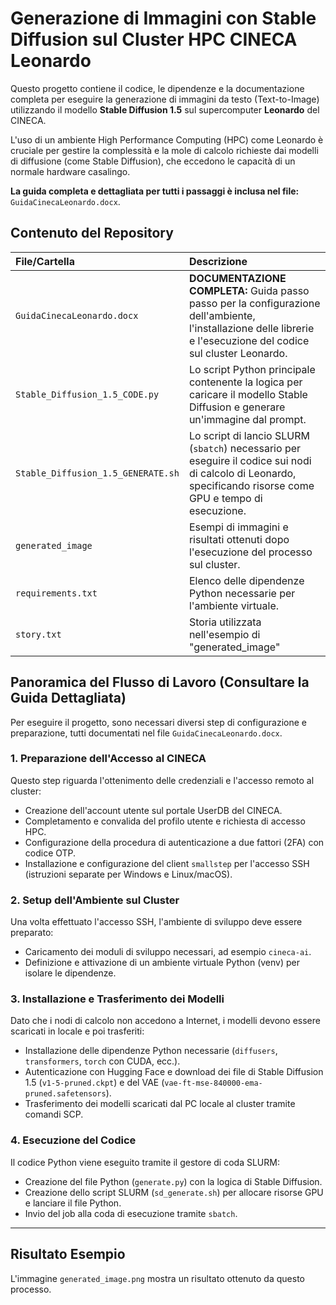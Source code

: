 # Generazione di Immagini con Stable Diffusion sul Cluster HPC CINECA Leonardo

Questo progetto contiene il codice, le dipendenze e la documentazione completa per eseguire la generazione di immagini da testo (Text-to-Image) utilizzando il modello **Stable Diffusion 1.5** sul supercomputer **Leonardo** del CINECA.

L'uso di un ambiente High Performance Computing (HPC) come Leonardo è cruciale per gestire la complessità e la mole di calcolo richieste dai modelli di diffusione (come Stable Diffusion), che eccedono le capacità di un normale hardware casalingo.

**La guida completa e dettagliata per tutti i passaggi è inclusa nel file:** `GuidaCinecaLeonardo.docx`.

## Contenuto del Repository

| File/Cartella | Descrizione |
| :--- | :--- |
| `GuidaCinecaLeonardo.docx` | **DOCUMENTAZIONE COMPLETA:** Guida passo passo per la configurazione dell'ambiente, l'installazione delle librerie e l'esecuzione del codice sul cluster Leonardo. |
| `Stable_Diffusion_1.5_CODE.py` | Lo script Python principale contenente la logica per caricare il modello Stable Diffusion e generare un'immagine dal prompt. |
| `Stable_Diffusion_1.5_GENERATE.sh` | Lo script di lancio SLURM (`sbatch`) necessario per eseguire il codice sui nodi di calcolo di Leonardo, specificando risorse come GPU e tempo di esecuzione. |
| `generated_image` | Esempi di immagini e risultati ottenuti dopo l'esecuzione del processo sul cluster. |
| `requirements.txt` | Elenco delle dipendenze Python necessarie per l'ambiente virtuale. |
| `story.txt` | Storia utilizzata nell'esempio di "generated_image" |

## Panoramica del Flusso di Lavoro (Consultare la Guida Dettagliata)

Per eseguire il progetto, sono necessari diversi step di configurazione e preparazione, tutti documentati nel file `GuidaCinecaLeonardo.docx`.

### 1. Preparazione dell'Accesso al CINECA

Questo step riguarda l'ottenimento delle credenziali e l'accesso remoto al cluster:
* Creazione dell'account utente sul portale UserDB del CINECA.
* Completamento e convalida del profilo utente e richiesta di accesso HPC.
* Configurazione della procedura di autenticazione a due fattori (2FA) con codice OTP.
* Installazione e configurazione del client `smallstep` per l'accesso SSH (istruzioni separate per Windows e Linux/macOS).

### 2. Setup dell'Ambiente sul Cluster

Una volta effettuato l'accesso SSH, l'ambiente di sviluppo deve essere preparato:
* Caricamento dei moduli di sviluppo necessari, ad esempio `cineca-ai`.
* Definizione e attivazione di un ambiente virtuale Python (venv) per isolare le dipendenze.

### 3. Installazione e Trasferimento dei Modelli

Dato che i nodi di calcolo non accedono a Internet, i modelli devono essere scaricati in locale e poi trasferiti:
* Installazione delle dipendenze Python necessarie (`diffusers`, `transformers`, `torch` con CUDA, ecc.).
* Autenticazione con Hugging Face e download dei file di Stable Diffusion 1.5 (`v1-5-pruned.ckpt`) e del VAE (`vae-ft-mse-840000-ema-pruned.safetensors`).
* Trasferimento dei modelli scaricati dal PC locale al cluster tramite comandi SCP.

### 4. Esecuzione del Codice

Il codice Python viene eseguito tramite il gestore di coda SLURM:
* Creazione del file Python (`generate.py`) con la logica di Stable Diffusion.
* Creazione dello script SLURM (`sd_generate.sh`) per allocare risorse GPU e lanciare il file Python.
* Invio del job alla coda di esecuzione tramite `sbatch`.

***

## Risultato Esempio

L'immagine `generated_image.png` mostra un risultato ottenuto da questo processo.
